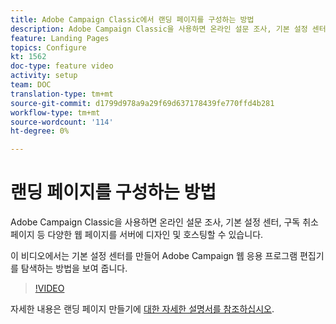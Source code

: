 ```yaml
---
title: Adobe Campaign Classic에서 랜딩 페이지를 구성하는 방법
description: Adobe Campaign Classic을 사용하면 온라인 설문 조사, 기본 설정 센터, 구독 취소 페이지 등 다양한 웹 페이지를 서버에 디자인 및 호스팅할 수 있습니다. 이 비디오에서는 기본 설정 센터를 만들어 Adobe Campaign 웹 응용 프로그램 편집기를 탐색하는 방법을 보여 줍니다.
feature: Landing Pages
topics: Configure
kt: 1562
doc-type: feature video
activity: setup
team: DOC
translation-type: tm+mt
source-git-commit: d1799d978a9a29f69d637178439fe770ffd4b281
workflow-type: tm+mt
source-wordcount: '114'
ht-degree: 0%

---
```



# 랜딩 페이지를 구성하는 방법

Adobe Campaign Classic을 사용하면 온라인 설문 조사, 기본 설정 센터, 구독 취소 페이지 등 다양한 웹 페이지를 서버에 디자인 및 호스팅할 수 있습니다.

이 비디오에서는 기본 설정 센터를 만들어 Adobe Campaign 웹 응용 프로그램 편집기를 탐색하는 방법을 보여 줍니다.

>[!VIDEO](https://video.tv.adobe.com/v/25041?quality=12)

자세한 내용은 랜딩 페이지 만들기에 [대한 자세한 설명서를 참조하십시오](https://docs.adobe.com/content/help/en/campaign-classic/using/designing-content/editing-html-content/creating-a-landing-page.html).
